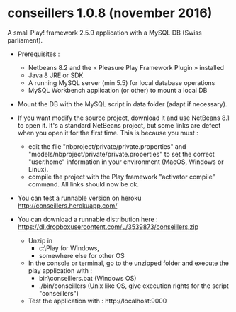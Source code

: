 # conseillers 1.0.8 (november 2016)
A small Play! framework 2.5.9 application with a MySQL DB (Swiss parliament).

* Prerequisites :
  * Netbeans 8.2 and the « Pleasure Play Framework Plugin » installed
  * Java 8 JRE or SDK
  * A running MySQL server (min 5.5) for local database operations
  * MySQL Workbench application (or other) to mount a local DB

* Mount the DB with the MySQL script in data folder (adapt if necessary).

* If you want modify the source project, download it and use NetBeans 8.1 to open it. It's a standard NetBeans project, but some links are defect when you open it for the first time. This is because you must :
  * edit the file "nbproject/private/private.properties" and "models/nbproject/private/private.properties" to set the correct "user.home" information in your environment (MacOS, Windows or Linux).
  * compile the project with the Play framework "activator compile" command. All links should now be ok.

* You can test a runnable version on heroku
http://conseillers.herokuapp.com/

* You can download a runnable distribution here :<br>
  https://dl.dropboxusercontent.com/u/3539873/conseillers.zip
  * Unzip in
      * c:\Play for Windows,
      * somewhere else for other OS
  * In the console or terminal, go to the unzipped folder and execute the play application with :
      * bin\conseillers.bat (Windows OS)
      * ./bin/conseillers (Unix like OS, give execution rights for the script "conseillers")
  * Test the application with :
    http://localhost:9000

